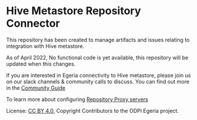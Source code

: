 <!-- SPDX-License-Identifier: CC-BY-4.0 -->
<!-- Copyright Contributors to the ODPi Egeria project. -->

# Hive Metastore Repository Connector

This repository has been created to manage artifacts and issues relating to integration with Hive metastore.

As of April 2022, No functional code is yet available, this repository will be updated when this changes.

If you are interested in Egeria connectivity to Hive metastore, please join us on our slack channels
& community calls to discuss. You can find out more in the [Community Guide](http://egeria-project.org/guides/community/)

To learn more about configuring [Repository Proxy servers](\https://egeria-project.org/open-metadata-implementation/admin-services/docs/concepts/repository-proxy.html)

License: [CC BY 4.0](https://creativecommons.org/licenses/by/4.0/),
Copyright Contributors to the ODPi Egeria project.

